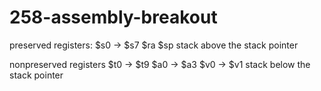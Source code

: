 # 258-assembly-breakout

preserved registers:
$s0 -> $s7
$ra
$sp
stack above the stack pointer

nonpreserved registers
$t0 -> $t9
$a0 -> $a3
$v0 -> $v1
stack below the stack pointer
